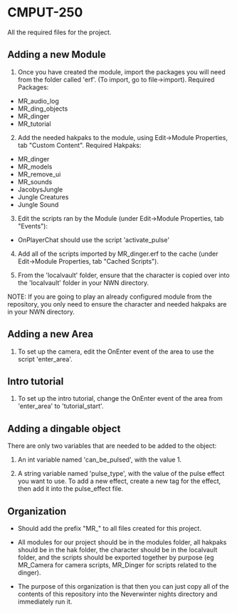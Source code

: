 CMPUT-250
=========

All the required files for the project.

Adding a new Module
---------

1. Once you have created the module, import the packages you will need from the folder called 'erf'. (To import, go to file->import). Required Packages:

  * MR_audio_log
  * MR_ding_objects
  * MR_dinger
  * MR_tutorial

2. Add the needed hakpaks to the module, using Edit->Module Properties, tab "Custom Content". Required Hakpaks:

  * MR_dinger
  * MR_models
  * MR_remove_ui
  * MR_sounds
  * JacobysJungle
  * Jungle Creatures
  * Jungle Sound

3. Edit the scripts ran by the Module (under Edit->Module Properties, tab "Events"):
  * OnPlayerChat should use the script 'activate_pulse'

4. Add all of the scripts imported by MR_dinger.erf to the cache (under Edit->Module Properties, tab "Cached Scripts").

5. From the 'localvault' folder, ensure that the character is copied over into the 'localvault' folder in your NWN directory.

NOTE: If you are going to play an already configured module from the repository, you only need to ensure the character and needed hakpaks are in your NWN directory.

Adding a new Area
--------

1. To set up the camera, edit the OnEnter event of the area to use the script 'enter_area'.

Intro tutorial
--------

1. To set up the intro tutorial, change the OnEnter event of the area from 'enter_area' to 'tutorial_start'.

Adding a dingable object
--------

There are only two variables that are needed to be added to the object:

1. An int variable named 'can_be_pulsed', with the value 1.

2. A string variable named 'pulse_type', with the value of the pulse effect you want to use. To add a new effect, create a new tag for the effect, then add it into the pulse_effect file.

Organization
---------

- Should add the prefix "MR_" to all files created for this project.

- All modules for our project should be in the modules folder, all hakpaks should be in the hak folder, the character should be in the localvault
  folder, and the scripts should be exported together by purpose (eg MR_Camera for camera scripts, MR_Dinger for scripts related to the dinger).  

- The purpose of this organization is that then you can just copy all of the contents of this repository into the Neverwinter nights directory and immediately run it.
